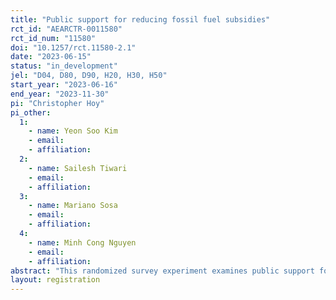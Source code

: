 ```yaml
---
title: "Public support for reducing fossil fuel subsidies"
rct_id: "AEARCTR-0011580"
rct_id_num: "11580"
doi: "10.1257/rct.11580-2.1"
date: "2023-06-15"
status: "in_development"
jel: "D04, D80, D90, H20, H30, H50"
start_year: "2023-06-16"
end_year: "2023-11-30"
pi: "Christopher Hoy"
pi_other:
  1:
    - name: Yeon Soo Kim
    - email: 
    - affiliation: 
  2:
    - name: Sailesh Tiwari
    - email: 
    - affiliation: 
  3:
    - name: Mariano Sosa
    - email: 
    - affiliation: 
  4:
    - name: Minh Cong Nguyen
    - email: 
    - affiliation: 
abstract: "This randomized survey experiment examines public support for reducing fossil fuel subsidies and will be conducted with over 32,000 respondents across 12 middle-income countries that spend around US$120billion annually on fossil fuel subsidies. "
layout: registration
---
```


